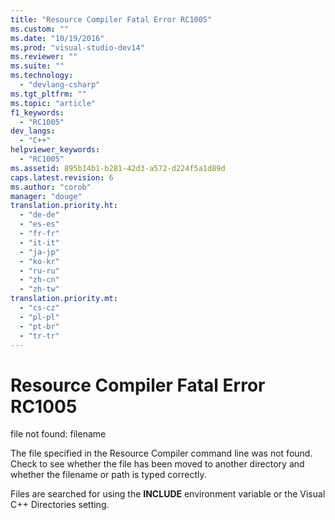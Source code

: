 ```yaml
---
title: "Resource Compiler Fatal Error RC1005"
ms.custom: ""
ms.date: "10/19/2016"
ms.prod: "visual-studio-dev14"
ms.reviewer: ""
ms.suite: ""
ms.technology: 
  - "devlang-csharp"
ms.tgt_pltfrm: ""
ms.topic: "article"
f1_keywords: 
  - "RC1005"
dev_langs: 
  - "C++"
helpviewer_keywords: 
  - "RC1005"
ms.assetid: 895b14b1-b281-42d3-a572-d224f5a1d89d
caps.latest.revision: 6
ms.author: "corob"
manager: "douge"
translation.priority.ht: 
  - "de-de"
  - "es-es"
  - "fr-fr"
  - "it-it"
  - "ja-jp"
  - "ko-kr"
  - "ru-ru"
  - "zh-cn"
  - "zh-tw"
translation.priority.mt: 
  - "cs-cz"
  - "pl-pl"
  - "pt-br"
  - "tr-tr"
---
```

# Resource Compiler Fatal Error RC1005
file not found: filename  
  
 The file specified in the Resource Compiler command line was not found. Check to see whether the file has been moved to another directory and whether the filename or path is typed correctly.  
  
 Files are searched for using the **INCLUDE** environment variable or the Visual C++ Directories setting.